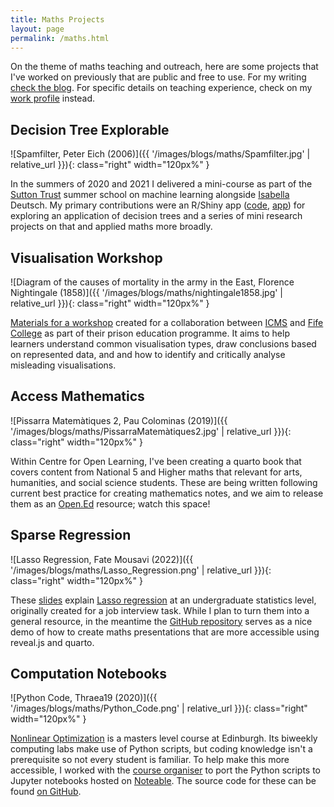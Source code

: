 ```yaml
---
title: Maths Projects
layout: page
permalink: /maths.html 
---
```


On the theme of maths teaching and outreach, here are some projects that I've worked on previously that are public and free to use. For my writing [check the blog](blog/tags/#math). For specific details on teaching experience, check on my [work profile](https://www.maths.ed.ac.uk/~jfogg/) instead.

## Decision Tree Explorable

![Spamfilter, Peter Eich (2006)]({{ '/images/blogs/maths/Spamfilter.jpg' | relative_url }}){: class="right" width="120px%" }

In the summers of 2020 and 2021 I delivered a mini-course as part of the [Sutton Trust](https://www.suttontrust.com/) summer school on machine learning alongside [Isabella](https://isabelladeutsch.com/) Deutsch. My primary contributions were an R/Shiny app ([code](https://github.com/Foggalong/shiny-decision-trees), [app](https://foggalong.shinyapps.io/sutton-dt)) for exploring an application of decision trees and a series of mini research projects on that and applied maths more broadly.

## Visualisation Workshop

![Diagram of the causes of mortality in the army in the East, Florence Nightingale (1858)]({{ '/images/blogs/maths/nightingale1858.jpg' | relative_url }}){: class="right" width="120px%" }

[Materials for a workshop](https://github.com/Foggalong/visualisation-workshop) created for a collaboration between [ICMS](https://www.icms.org.uk/) and [Fife College](https://fife.ac.uk/) as part of their prison education programme. It aims to help learners understand common visualisation types, draw conclusions based on represented data, and and how to identify and critically analyse misleading visualisations.

## Access Mathematics

![Pissarra Matemàtiques 2, Pau Colominas (2019)]({{ '/images/blogs/maths/PissarraMatemàtiques2.jpg' | relative_url }}){: class="right" width="120px%" }

Within Centre for Open Learning, I've been creating a quarto book that covers content from National 5 and Higher maths that relevant for arts, humanities, and social science students. These are being written following current best practice for creating mathematics notes, and we aim to release them as an [Open.Ed](https://open.ed.ac.uk/) resource; watch this space!

## Sparse Regression

![Lasso Regression, Fate Mousavi (2022)]({{ '/images/blogs/maths/Lasso_Regression.png' | relative_url }}){: class="right" width="120px%" }

These [slides](https://foggalong.github.io/lasso/slides) explain [Lasso regression](https://en.wikipedia.org/wiki/Lasso_(statistics)) at an undergraduate statistics level, originally created for a job interview task. While I plan to turn them into a general resource, in the meantime the [GitHub repository](https://github.com/Foggalong/lasso) serves as a nice demo of how to create maths presentations that are more accessible using reveal.js and quarto.

## Computation Notebooks

![Python Code, Thraea19 (2020)]({{ '/images/blogs/maths/Python_Code.png' | relative_url }}){: class="right" width="120px%" }

[Nonlinear Optimization](http://www.drps.ed.ac.uk/24-25/dpt/cxmath11244.htm) is a masters level course at Edinburgh. Its biweekly computing labs make use of Python scripts, but coding knowledge isn't a prerequisite so not every student is familiar. To help make this more accessible, I worked with the [course organiser](https://webhomes.maths.ed.ac.uk/~agr/) to port the Python scripts to Jupyter notebooks hosted on [Noteable](https://noteable.edina.ac.uk/). The source code for these can be found [on GitHub](https://github.com/Foggalong/som-nlo).
